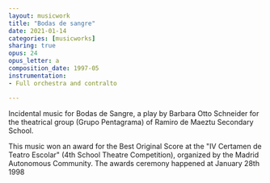 ```yaml
---
layout: musicwork
title: "Bodas de sangre"
date: 2021-01-14
categories: [musicworks]
sharing: true
opus: 24
opus_letter: a
composition_date: 1997-05
instrumentation:
- Full orchestra and contralto

---
```

Incidental music for Bodas de Sangre, a play by Barbara Otto Schneider for the theatrical group (Grupo Pentagrama) of Ramiro de Maeztu Secondary School.

This music won an award for the Best Original Score at the "IV Certamen de Teatro Escolar" (4th School Theatre Competition), organized by the Madrid Autonomous Community. The awards ceremony happened at January 28th 1998
